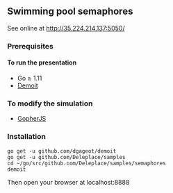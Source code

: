 ## Swimming pool semaphores

See online at http://35.224.214.137:5050/

### Prerequisites

#### To run the presentation

- Go ≥ 1.11
- [Demoit](https://github.com/dgageot/demoit)

### To modify the simulation

- [GopherJS](https://github.com/gopherjs/gopherjs)


### Installation

```
go get -u github.com/dgageot/demoit
go get -u github.com/Deleplace/samples
cd ~/go/src/github.com/Deleplace/samples/semaphores
demoit
```

Then open your browser at localhost:8888
